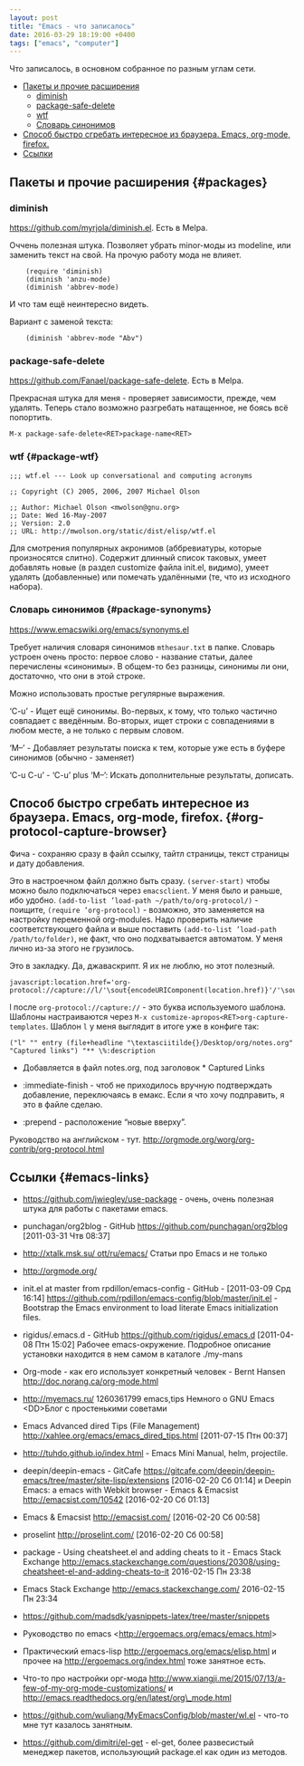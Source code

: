 ```yaml
---
layout: post
title: "Emacs - что записалось"
date: 2016-03-29 18:19:00 +0400
tags: ["emacs", "computer"]
---
```

Что записалось, в основном собранное по разным углам сети.

<!-- more -->

-   [Пакеты и прочие расширения](#packages)
	-   [diminish](#diminish)
	-   [package-safe-delete](#package-safe-delete)
	-   [wtf](#package-wtf)
	-   [Словарь синонимов](#package-synonyms)
-   [Способ быстро сгребать интересное из браузера. Emacs, org-mode, firefox.](#org-protocol-capture-browser)
-   [Ссылки](#emacs-links)


Пакеты и прочие расширения {#packages}
--------------------------

### diminish

<https://github.com/myrjola/diminish.el>. Есть в Melpa.

Оччень полезная штука. Позволяет убрать minor-моды из modeline, или заменить текст на свой. На прочую работу мода не влияет.

        (require 'diminish)
        (diminish 'anzu-mode)
        (diminish 'abbrev-mode)

И что там ещё неинтересно видеть.

Вариант с заменой текста:

        (diminish 'abbrev-mode "Abv")

### package-safe-delete

<https://github.com/Fanael/package-safe-delete>. Есть в Melpa.

Прекрасная штука для меня - проверяет зависимости, прежде, чем удалять. Теперь стало возможно разгребать натащенное, не боясь всё попортить.

    M-x package-safe-delete<RET>package-name<RET>

### wtf {#package-wtf}

    ;;; wtf.el --- Look up conversational and computing acronyms

    ;; Copyright (C) 2005, 2006, 2007 Michael Olson

    ;; Author: Michael Olson <mwolson@gnu.org>
    ;; Date: Wed 16-May-2007
    ;; Version: 2.0
    ;; URL: http://mwolson.org/static/dist/elisp/wtf.el

Для смотрения популярных акронимов (аббревиатуры, которые произносятся слитно). Содержит длинный список таковых, умеет добавлять новые (в раздел customize файла init.el, видимо), умеет удалять (добавленные) или помечать удалёнными (те, что из исходного набора).

### Словарь синонимов {#package-synonyms}

<https://www.emacswiki.org/emacs/synonyms.el>

Требует наличия словаря синонимов `mthesaur.txt` в папке. Словарь устроен очень просто: первое слово - название статьи, далее перечислены «синонимы». В общем-то без разницы, синонимы ли они, достаточно, что они в этой строке.

Можно использовать простые регулярные выражения.

‘C-u’ - Ищет ещё синонимы. Во-первых, к тому, что только частично совпадает с введённым. Во-вторых, ищет строки с совпадениями в любом месте, а не только с первым словом.

‘M–’ - Добавляет результаты поиска к тем, которые уже есть в буфере синонимов (обычно - заменяет)

‘C-u C-u’ - ‘C-u’ plus ‘M–’: Искать дополнительные результаты, дописать.

Способ быстро сгребать интересное из браузера. Emacs, org-mode, firefox. {#org-protocol-capture-browser}
------------------------------------------------------------------------

Фича - сохраняю сразу в файл ссылку, тайтл страницы, текст страницы и дату добавления.

Это в настроечном файл должно быть сразу. `(server-start)` чтобы можно было подключаться через `emacsclient`. У меня было и раньше, ибо удобно. `(add-to-list ’load-path ~/path/to/org-protocol/)` - поищите, `(require ’org-protocol)` - возможно, это заменяется на настройку переменной org-modules. Надо проверить наличие соответствующего файла и выше поставить `(add-to-list ’load-path /path/to/folder)`, не факт, что оно подхватывается автоматом. У меня лично из-за этого не грузилось.

Это в закладку. Да, джаваскрипт. Я их не люблю, но этот полезный.

    javascript:location.href='org-protocol://capture://l/'\sout{encodeURIComponent(location.href)}'/'\sout{encodeURIComponent(document.title)}'/'+encodeURIComponent(window.getSelection())

l после `org-protocol://capture://` - это буква используемого шаблона. Шаблоны настраиваются через `M-x customize-apropos<RET>org-capture-templates`. Шаблон `l` у меня выглядит в итоге уже в конфиге так:

    ("l" "" entry (file+headline "\textasciitilde{}/Desktop/org/notes.org" "Captured links") "** \%:description 

-   Добавляется в файл notes.org, под заголовок \* Captured Links

-   :immediate-finish - чтоб не приходилось вручную подтверждать добавление, переключаясь в емакс. Если я что хочу подправить, я это в файле сделаю.

-   :prepend - расположение “новые вверху”.

Руководство на английском - тут. <http://orgmode.org/worg/org-contrib/org-protocol.html>

Ссылки {#emacs-links}
------

-   https://github.com/jwiegley/use-package - очень, очень полезная штука для работы с пакетами emacs.

-   punchagan/org2blog - GitHub <https://github.com/punchagan/org2blog> \[2011-03-31 Чтв 08:37\]

-   http://xtalk.msk.su/ ott/ru/emacs/ Статьи про Emacs и не только

-   http://orgmode.org/

-   init.el at master from rpdillon/emacs-config - GitHub - \[2011-03-09 Срд 16:14\] https://github.com/rpdillon/emacs-config/blob/master/init.el - Bootstrap the Emacs environment to load literate Emacs initialization files.

-   rigidus/.emacs.d - GitHub <https://github.com/rigidus/.emacs.d> \[2011-04-08 Птн 15:02\] Рабочее emacs-окружение. Подробное описание установки находится в нем самом в каталоге ./my-mans

-   Org-mode - как его использует конкретный человек - Bernt Hansen http://doc.norang.ca/org-mode.html

-   http://myemacs.ru/ 1260361799 emacs,tips Немного о GNU Emacs &lt;DD&gt;Блог с простенькими советами

-   Emacs Advanced dired Tips (File Management) <http://xahlee.org/emacs/emacs_dired_tips.html> \[2011-07-15 Птн 00:37\]

-   <http://tuhdo.github.io/index.html> - Emacs Mini Manual, helm, projectile.

-   deepin/deepin-emacs - GitCafe https://gitcafe.com/deepin/deepin-emacs/tree/master/site-lisp/extensions \[2016-02-20 Сб 01:14\] и Deepin Emacs: a emacs with Webkit browser - Emacs & Emacsist http://emacsist.com/10542 \[2016-02-20 Сб 01:13\]

-   Emacs & Emacsist http://emacsist.com/ \[2016-02-20 Сб 00:58\]

-   proselint http://proselint.com/ \[2016-02-20 Сб 00:58\]

-   package - Using cheatsheet.el and adding cheats to it - Emacs Stack Exchange http://emacs.stackexchange.com/questions/20308/using-cheatsheet-el-and-adding-cheats-to-it 2016-02-15 Пн 23:38

-   Emacs Stack Exchange http://emacs.stackexchange.com/ 2016-02-15 Пн 23:34

-   https://github.com/madsdk/yasnippets-latex/tree/master/snippets

-   Руководство по emacs &lt;http://ergoemacs.org/emacs/emacs.html&gt;

-   Практический emacs-lisp http://ergoemacs.org/emacs/elisp.html и прочее на http://ergoemacs.org/index.html тоже занятное есть.

-   Что-то про настройки орг-мода http://www.xiangji.me/2015/07/13/a-few-of-my-org-mode-customizations/ и http://emacs.readthedocs.org/en/latest/org\_mode.html

-   https://github.com/wuliang/MyEmacsConfig/blob/master/wl.el - что-то мне тут казалось занятным.

-   https://github.com/dimitri/el-get - el-get, более развесистый менеджер пакетов, использующий package.el как один из методов.
